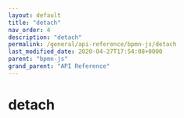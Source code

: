 ```yaml
---
layout: default
title: "detach"
nav_order: 4
description: "detach"
permalink: /general/api-reference/bpmn-js/detach
last_modified_date: 2020-04-27T17:54:08+0000
parent: "bpmn-js"
grand_parent: "API Reference"
---
```


# detach
